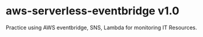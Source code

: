 # aws-serverless-eventbridge v1.0 
Practice using  AWS eventbridge, SNS, Lambda for monitoring IT Resources. 


